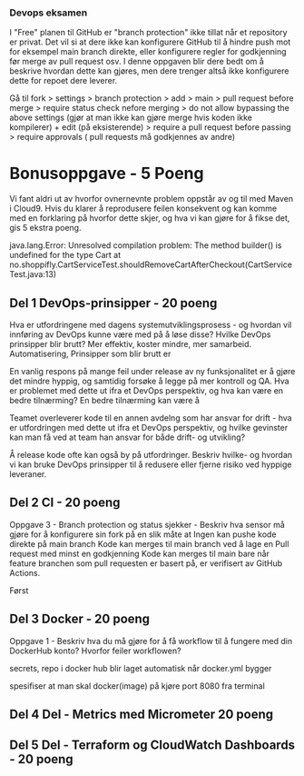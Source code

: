 ### Devops eksamen
I "Free" planen til GitHub er "branch protection" ikke tillat når et repository er privat. Det vil si at dere ikke kan konfigurere GitHub til å hindre push mot for eksempel main branch direkte, eller konfigurere regler for godkjenning før merge av pull request osv.
I denne oppgaven blir dere bedt om å beskrive hvordan dette kan gjøres, men dere trenger altså ikke konfigurere dette for repoet dere leverer.

Gå til fork > settings > branch protection > add > main > pull request before merge > require status check nefore merging > 
do not allow bypassing the above settings (gjør at man ikke kan gjøre merge hvis koden ikke kompilerer) + edit (på eksisterende) > 
require a pull request before passing > require approvals ( pull requests må godkjennes av andre)


# Bonusoppgave - 5 Poeng
Vi fant aldri ut av hvorfor ovnernevnte problem oppstår av og til med Maven i Cloud9. Hvis du klarer å reprodusere feilen konsekvent og kan komme med en forklaring på hvorfor dette skjer, og hva vi kan gjøre for å fikse det, gis 5 ekstra poeng.

java.lang.Error:
Unresolved compilation problem:
The method builder() is undefined for the type Cart
at no.shoppifly.CartServiceTest.shouldRemoveCartAfterCheckout(CartServiceTest.java:13)


## Del 1 DevOps-prinsipper - 20 poeng
Hva er utfordringene med dagens systemutviklingsprosess - og hvordan vil innføring av DevOps kunne være med på å løse disse? Hvilke DevOps prinsipper blir brutt?
Mer effektiv, koster mindre, mer samarbeid. Automatisering, Prinsipper som blir brutt er 

En vanlig respons på mange feil under release av ny funksjonalitet er å gjøre det mindre hyppig, og samtidig forsøke å legge på mer kontroll og QA. Hva er problemet med dette ut ifra et DevOps perspektiv, og hva kan være en bedre tilnærming?
En bedre tilnærming kan være å


Teamet overleverer kode til en annen avdelng som har ansvar for drift - hva er utfordringen med dette ut ifra et DevOps perspektiv, og hvilke gevinster kan man få ved at team han ansvar for både drift- og utvikling?



Å release kode ofte kan også by på utfordringer. Beskriv hvilke- og hvordan vi kan bruke DevOps prinsipper til å redusere eller fjerne risiko ved hyppige leveraner.



## Del 2 CI - 20 poeng
Oppgave 3 - Branch protection og status sjekker - Beskriv hva sensor må gjøre for å konfigurere sin fork på en slik måte at
Ingen kan pushe kode direkte på main branch
Kode kan merges til main branch ved å lage en Pull request med minst en godkjenning
Kode kan merges til main bare når feature branchen som pull requesten er basert på, er verifisert av GitHub Actions.

Først 

## Del 3 Docker - 20 poeng
Oppgave 1  - Beskriv hva du må gjøre for å få workflow til å fungere med din DockerHub konto? Hvorfor feiler workflowen?

secrets, repo i docker hub blir laget automatisk når docker.yml bygger

spesifiser at man skal docker(image) på kjøre port 8080 fra terminal

## Del 4 Del - Metrics med Micrometer 20 poeng


## Del 5 Del - Terraform og CloudWatch Dashboards - 20 poeng

